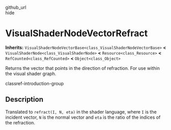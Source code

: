 github\_url  
hide

# VisualShaderNodeVectorRefract

**Inherits:**
`VisualShaderNodeVectorBase<class_VisualShaderNodeVectorBase>` **&lt;**
`VisualShaderNode<class_VisualShaderNode>` **&lt;**
`Resource<class_Resource>` **&lt;** `RefCounted<class_RefCounted>`
**&lt;** `Object<class_Object>`

Returns the vector that points in the direction of refraction. For use
within the visual shader graph.

classref-introduction-group

## Description

Translated to `refract(I, N, eta)` in the shader language, where `I` is
the incident vector, `N` is the normal vector and `eta` is the ratio of
the indices of the refraction.
